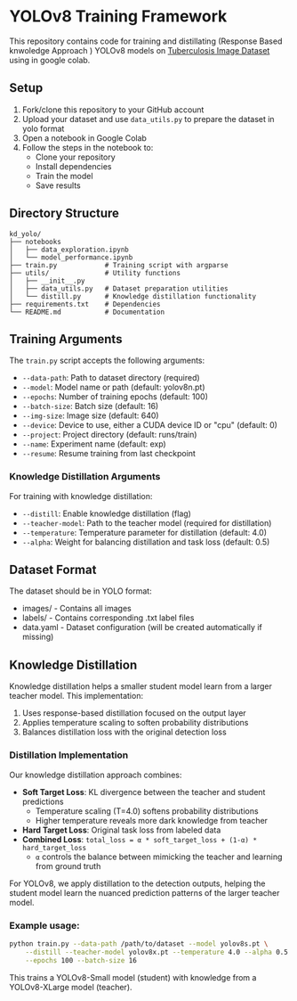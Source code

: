 # YOLOv8 Training Framework

This repository contains code for training and distillating (Response Based knwoledge Approach ) YOLOv8 models on [Tuberculosis Image Dataset
](https://www.kaggle.com/datasets/saife245/tuberculosis-image-datasets) using in google colab.

## Setup

1. Fork/clone this repository to your GitHub account
2. Upload your dataset and use `data_utils.py` to prepare the dataset in yolo format
3. Open a notebook in Google Colab
4. Follow the steps in the notebook to:
   - Clone your repository
   - Install dependencies
   - Train the model
   - Save results

## Directory Structure

```
kd_yolo/
├── notebooks
│   ├── data_exploration.ipynb
│   └── model_performance.ipynb
├── train.py            # Training script with argparse
├── utils/              # Utility functions
│   ├── __init__.py
│   ├── data_utils.py   # Dataset preparation utilities
│   └── distill.py      # Knowledge distillation functionality
├── requirements.txt    # Dependencies
└── README.md           # Documentation
```

## Training Arguments

The `train.py` script accepts the following arguments:

- `--data-path`: Path to dataset directory (required)
- `--model`: Model name or path (default: yolov8n.pt)
- `--epochs`: Number of training epochs (default: 100)
- `--batch-size`: Batch size (default: 16)
- `--img-size`: Image size (default: 640)
- `--device`: Device to use, either a CUDA device ID or "cpu" (default: 0)
- `--project`: Project directory (default: runs/train)
- `--name`: Experiment name (default: exp)
- `--resume`: Resume training from last checkpoint

### Knowledge Distillation Arguments

For training with knowledge distillation:

- `--distill`: Enable knowledge distillation (flag)
- `--teacher-model`: Path to the teacher model (required for distillation)
- `--temperature`: Temperature parameter for distillation (default: 4.0)
- `--alpha`: Weight for balancing distillation and task loss (default: 0.5)

## Dataset Format

The dataset should be in YOLO format:
- images/ - Contains all images
- labels/ - Contains corresponding .txt label files
- data.yaml - Dataset configuration (will be created automatically if missing)

## Knowledge Distillation

Knowledge distillation helps a smaller student model learn from a larger teacher model. This implementation:

1. Uses response-based distillation focused on the output layer
2. Applies temperature scaling to soften probability distributions
3. Balances distillation loss with the original detection loss

### Distillation Implementation

Our knowledge distillation approach combines:

- **Soft Target Loss**: KL divergence between the teacher and student predictions
  - Temperature scaling (T=4.0) softens probability distributions
  - Higher temperature reveals more dark knowledge from teacher
- **Hard Target Loss**: Original task loss from labeled data
- **Combined Loss**: `total_loss = α * soft_target_loss + (1-α) * hard_target_loss`
  - `α` controls the balance between mimicking the teacher and learning from ground truth

For YOLOv8, we apply distillation to the detection outputs, helping the student model learn the nuanced prediction patterns of the larger teacher model.

### Example usage:

```bash
python train.py --data-path /path/to/dataset --model yolov8s.pt \
    --distill --teacher-model yolov8x.pt --temperature 4.0 --alpha 0.5 \
    --epochs 100 --batch-size 16
```

This trains a YOLOv8-Small model (student) with knowledge from a YOLOv8-XLarge model (teacher).